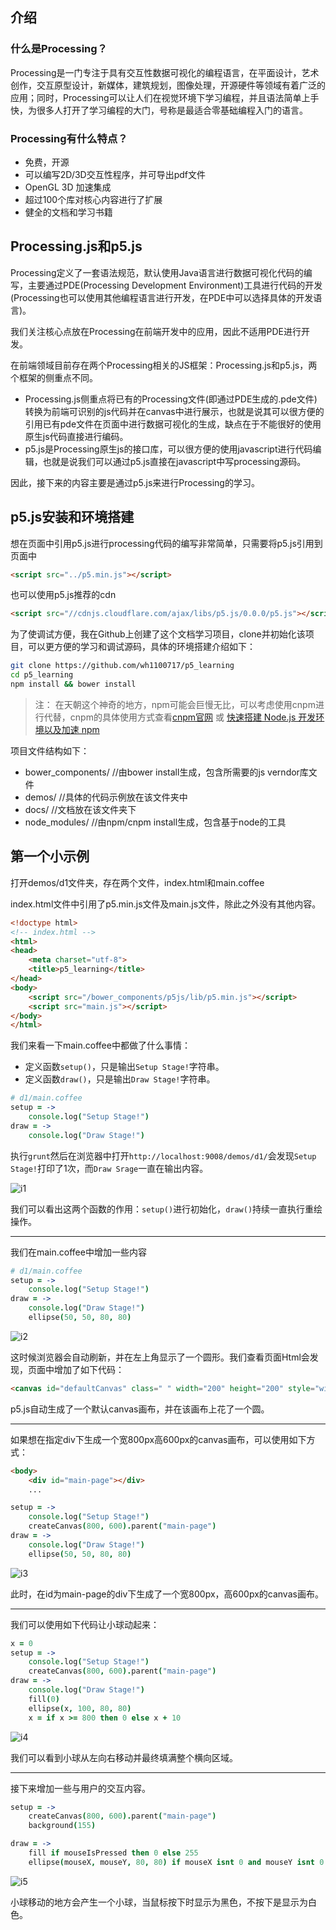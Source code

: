 ## 介绍

### 什么是Processing？

Processing是一门专注于具有交互性数据可视化的编程语言，在平面设计，艺术创作，交互原型设计，新媒体，建筑规划，图像处理，开源硬件等领域有着广泛的应用；同时，Processing可以让人们在视觉环境下学习编程，并且语法简单上手快，为很多人打开了学习编程的大门，号称是最适合零基础编程入门的语言。

### Processing有什么特点？

*   免费，开源
*   可以编写2D/3D交互性程序，并可导出pdf文件
*   OpenGL 3D 加速集成
*   超过100个库对核心内容进行了扩展
*   健全的文档和学习书籍

## Processing.js和p5.js

Processing定义了一套语法规范，默认使用Java语言进行数据可视化代码的编写，主要通过PDE(Processing Development Environment)工具进行代码的开发(Processing也可以使用其他编程语言进行开发，在PDE中可以选择具体的开发语言)。

我们关注核心点放在Processing在前端开发中的应用，因此不适用PDE进行开发。

在前端领域目前存在两个Processing相关的JS框架：Processing.js和p5.js，两个框架的侧重点不同。

*   Processing.js侧重点将已有的Processing文件(即通过PDE生成的.pde文件)转换为前端可识别的js代码并在canvas中进行展示，也就是说其可以很方便的引用已有pde文件在页面中进行数据可视化的生成，缺点在于不能很好的使用原生js代码直接进行编码。
*   p5.js是Processing原生js的接口库，可以很方便的使用javascript进行代码编辑，也就是说我们可以通过p5.js直接在javascript中写processing源码。

因此，接下来的内容主要是通过p5.js来进行Processing的学习。


## p5.js安装和环境搭建


想在页面中引用p5.js进行processing代码的编写非常简单，只需要将p5.js引用到页面中

```html
<script src="../p5.min.js"></script>
```

也可以使用p5.js推荐的cdn

```html
<script src="//cdnjs.cloudflare.com/ajax/libs/p5.js/0.0.0/p5.js"></script>
```

为了使调试方便，我在Github上创建了这个文档学习项目，clone并初始化该项目，可以更方便的学习和调试源码，具体的环境搭建介绍如下：

```bash
git clone https://github.com/wh1100717/p5_learning
cd p5_learning
npm install && bower install
```

> 注： 在天朝这个神奇的地方，npm可能会巨慢无比，可以考虑使用cnpm进行代替，cnpm的具体使用方式查看[cnpm官网](http://www.cnpmjs.org/) 或 [快速搭建 Node.js 开发环境以及加速 npm](https://cnodejs.org/topic/5338c5db7cbade005b023c98)

项目文件结构如下：

*   bower_components/   //由bower install生成，包含所需要的js verndor库文件
*   demos/              //具体的代码示例放在该文件夹中
*   docs/               //文档放在该文件夹下
*   node_modules/       //由npm/cnpm install生成，包含基于node的工具

## 第一个小示例

打开demos/d1文件夹，存在两个文件，index.html和main.coffee

index.html文件中引用了p5.min.js文件及main.js文件，除此之外没有其他内容。

```html
<!doctype html>
<!-- index.html -->
<html>
<head>
    <meta charset="utf-8">
    <title>p5_learning</title>
</head>
<body>
    <script src="/bower_components/p5js/lib/p5.min.js"></script>
    <script src="main.js"></script>
</body>
</html>
```

我们来看一下main.coffee中都做了什么事情：

*   定义函数`setup()`，只是输出`Setup Stage!`字符串。
*   定义函数`draw()`，只是输出`Draw Stage!`字符串。

```coffee
# d1/main.coffee
setup = ->
    console.log("Setup Stage!")
draw = ->
    console.log("Draw Stage!")
```

执行`grunt`然后在浏览器中打开`http://localhost:9008/demos/d1/`会发现`Setup Stage!`打印了1次，而`Draw Srage`一直在输出内容。

![i1](i1.png)

我们可以看出这两个函数的作用：`setup()`进行初始化，`draw()`持续一直执行重绘操作。

---

我们在main.coffee中增加一些内容

```coffee
# d1/main.coffee
setup = ->
    console.log("Setup Stage!")
draw = ->
    console.log("Draw Stage!")
    ellipse(50, 50, 80, 80)
```

![i2](i2.png)

这时候浏览器会自动刷新，并在左上角显示了一个圆形。我们查看页面Html会发现，页面中增加了如下代码：

```html
<canvas id="defaultCanvas" class=" " width="200" height="200" style="width: 100px; height: 100px;"></canvas>
```

p5.js自动生成了一个默认canvas画布，并在该画布上花了一个圆。

---

如果想在指定div下生成一个宽800px高600px的canvas画布，可以使用如下方式：

```html
<body>
    <div id="main-page"></div>
    ...
```

```coffee
setup = ->
    console.log("Setup Stage!")
    createCanvas(800, 600).parent("main-page")
draw = ->
    console.log("Draw Stage!")
    ellipse(50, 50, 80, 80)
```

![i3](i3.png)

此时，在id为main-page的div下生成了一个宽800px，高600px的canvas画布。

---

我们可以使用如下代码让小球动起来：

```coffee
x = 0
setup = ->
    console.log("Setup Stage!")
    createCanvas(800, 600).parent("main-page")
draw = ->
    console.log("Draw Stage!")
    fill(0)
    ellipse(x, 100, 80, 80)
    x = if x >= 800 then 0 else x + 10
```

![i4](i4.png)

我们可以看到小球从左向右移动并最终填满整个横向区域。

---

接下来增加一些与用户的交互内容。

```coffee
setup = ->
    createCanvas(800, 600).parent("main-page")
    background(155)

draw = ->
    fill if mouseIsPressed then 0 else 255
    ellipse(mouseX, mouseY, 80, 80) if mouseX isnt 0 and mouseY isnt 0
```

![i5](i5.png)

小球移动的地方会产生一个小球，当鼠标按下时显示为黑色，不按下是显示为白色。
